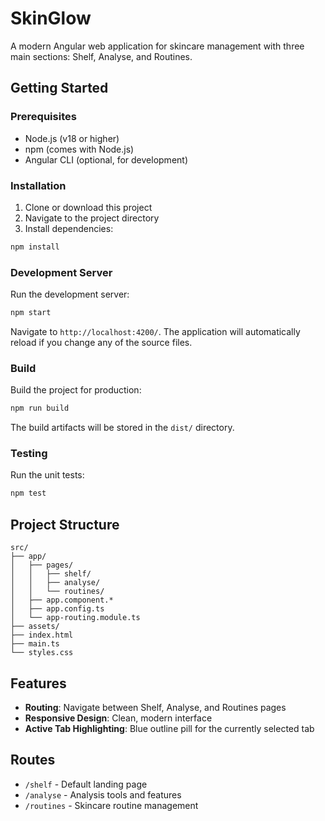 # SkinGlow

A modern Angular web application for skincare management with three main sections: Shelf, Analyse, and Routines.

## Getting Started

### Prerequisites

- Node.js (v18 or higher)
- npm (comes with Node.js)
- Angular CLI (optional, for development)

### Installation

1. Clone or download this project
2. Navigate to the project directory
3. Install dependencies:

```bash
npm install
```

### Development Server

Run the development server:

```bash
npm start
```

Navigate to `http://localhost:4200/`. The application will automatically reload if you change any of the source files.

### Build

Build the project for production:

```bash
npm run build
```

The build artifacts will be stored in the `dist/` directory.

### Testing

Run the unit tests:

```bash
npm test
```

## Project Structure

```
src/
├── app/
│   ├── pages/
│   │   ├── shelf/
│   │   ├── analyse/
│   │   └── routines/
│   ├── app.component.*
│   ├── app.config.ts
│   └── app-routing.module.ts
├── assets/
├── index.html
├── main.ts
└── styles.css
```

## Features

- **Routing**: Navigate between Shelf, Analyse, and Routines pages
- **Responsive Design**: Clean, modern interface
- **Active Tab Highlighting**: Blue outline pill for the currently selected tab

## Routes

- `/shelf` - Default landing page
- `/analyse` - Analysis tools and features
- `/routines` - Skincare routine management
